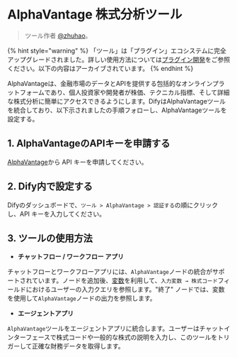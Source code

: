 # AlphaVantage 株式分析ツール

> ツール作者 [@zhuhao](https://github.com/hwzhuhao)。

{% hint style="warning" %}
「ツール」は「プラグイン」エコシステムに完全アップグレードされました。詳しい使用方法については[プラグイン開発](https://docs.dify.ai/ja-jp/plugins/quick-start/install-plugins)をご参照ください。以下の内容はアーカイブされています。
{% endhint %}

AlphaVantageは、金融市場のデータとAPIを提供する包括的なオンラインプラットフォームであり、個人投資家や開発者が株価、テクニカル指標、そして詳細な株式分析に簡単にアクセスできるようにします。DifyはAlphaVantageツールを統合しており、以下示されましたの手順フォローし、AlphaVantageツールを設定する。

## 1. AlphaVantageのAPIキーを申請する

[AlphaVantage](https://www.alphavantage.co/support/#api-key)から API キーを申請してください。

## 2. Dify内で設定する

Difyのダッシュボードで、`ツール > AlphaVantage > 認証する`の順にクリックし、API キーを入力してください。

## 3. ツールの使用方法

- **チャットフロー / ワークフロー アプリ**

チャットフローとワークフローアプリには、`AlphaVantage`ノードの統合がサポートされています。ノードを追加後、[変数](https://docs.dify.ai/v/ja-jp/guides/workflow/variables)を利用して、`入力変数 → 株式コード`フィールドにおけるユーザーの入力クエリを参照します。"終了" ノードでは、変数を使用して`AlphaVantage`ノードの出力を参照します。

- **エージェントアプリ**

`AlphaVantage`ツールをエージェントアプリに統合します。ユーザーはチャットインターフェースで株式コードや一般的な株式の説明を入力し、このツールをトリガーして正確な財務データを取得します。